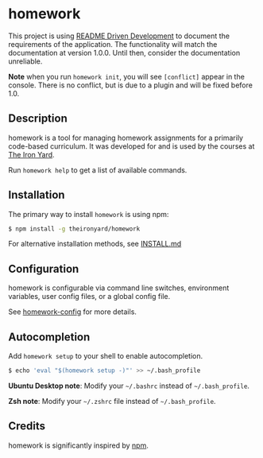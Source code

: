# homework

This project is using [README Driven Development](http://tom.preston-werner.com/2010/08/23/readme-driven-development.html) to document the requirements of the application. The functionality will match the documentation at version 1.0.0. Until then, consider the documentation unreliable.

**Note** when you run `homework init`, you will see `[conflict]` appear in the console. There is no conflict, but is due to a plugin and will be fixed before 1.0.

## Description

homework is a tool for managing homework assignments for a primarily code-based curriculum. It was developed for and is used by the courses at [The Iron Yard](http://theironyard.com).

Run `homework help` to get a list of available commands.

## Installation

The primary way to install `homework` is using npm:

```sh
$ npm install -g theironyard/homework
```

For alternative installation methods, see [INSTALL.md](INSTALL.md)

## Configuration

homework is configurable via command line switches, environment variables, user config files, or a global config file.

See [homework-config](doc/guides/config.md) for more details.

## Autocompletion
Add `homework setup` to your shell to enable autocompletion.

```sh
$ echo 'eval "$(homework setup -)"' >> ~/.bash_profile
```

**Ubuntu Desktop note**: Modify your `~/.bashrc` instead of `~/.bash_profile`.

**Zsh note**: Modify your `~/.zshrc` file instead of `~/.bash_profile`.

## Credits

homework is significantly inspired by [npm](https://github.com/npm/npm).
